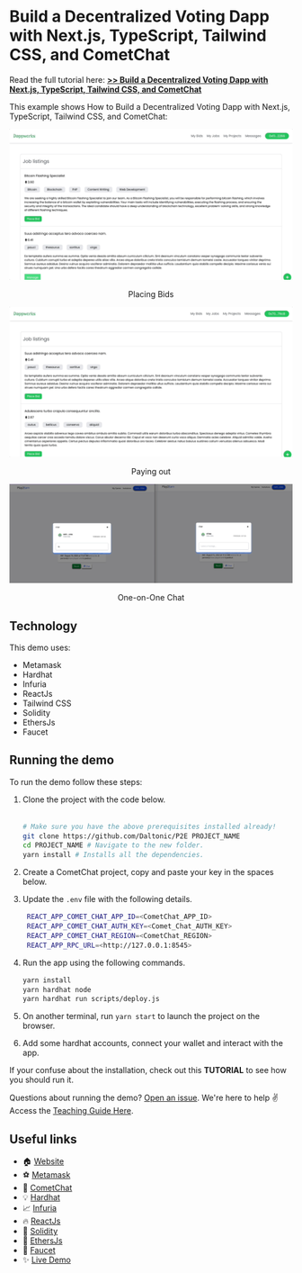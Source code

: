 # Build a Decentralized Voting Dapp with Next.js, TypeScript, Tailwind CSS, and CometChat

Read the full tutorial here: [**>> Build a Decentralized Voting Dapp with Next.js, TypeScript, Tailwind CSS, and CometChat**](https://daltonic.github.io)

This example shows How to Build a Decentralized Voting Dapp with Next.js, TypeScript, Tailwind CSS, and CometChat:

![Placing Bids](./screenshots/0.gif)

<center><figcaption>Placing Bids</figcaption></center>

![Paying out](./screenshots/1.gif)

<center><figcaption>Paying out</figcaption></center>

![One-on-One Chat](./screenshots/3.gif)

<center><figcaption>One-on-One Chat</figcaption></center>

## Technology

This demo uses:

- Metamask
- Hardhat
- Infuria
- ReactJs
- Tailwind CSS
- Solidity
- EthersJs
- Faucet

## Running the demo

To run the demo follow these steps:

1. Clone the project with the code below.

   ```sh

   # Make sure you have the above prerequisites installed already!
   git clone https://github.com/Daltonic/P2E PROJECT_NAME
   cd PROJECT_NAME # Navigate to the new folder.
   yarn install # Installs all the dependencies.
   ```

2. Create a CometChat project, copy and paste your key in the spaces below.
3. Update the `.env` file with the following details.
   ```sh
    REACT_APP_COMET_CHAT_APP_ID=<CometChat_APP_ID>
    REACT_APP_COMET_CHAT_AUTH_KEY=<Comet_Chat_AUTH_KEY>
    REACT_APP_COMET_CHAT_REGION=<CometChat_REGION>
    REACT_APP_RPC_URL=<http://127.0.0.1:8545>
   ```
4. Run the app using the following commands.
   ```sh
   yarn install
   yarn hardhat node
   yarn hardhat run scripts/deploy.js
   ```
5. On another terminal, run `yarn start` to launch the project on the browser.
6. Add some hardhat accounts, connect your wallet and interact with the app.
   <br/>

If your confuse about the installation, check out this **TUTORIAL** to see how you should run it.

Questions about running the demo? [Open an issue](https://github.com/Daltonic/P2E/issues). We're here to help ✌️
Access the [Teaching Guide Here](https://docs.google.com/document/d/13bBRyAO0bEwRt776FXbYgWm6-OBFiUu6zTeOgRbXXyI/edit?usp=sharing).

## Useful links

- 🏠 [Website](https://dappmentors.org/)
- ⚽ [Metamask](https://metamask.io/)
- 🚀 [CometChat](https://try.cometchat.com/oj0s7hrm5v78)
- 💡 [Hardhat](https://hardhat.org/)
- 📈 [Infuria](https://infura.io/)
- 🔥 [ReactJs](https://reactjs.org/)
- 🐻 [Solidity](https://soliditylang.org/)
- 👀 [EthersJs](https://docs.ethers.io/v5/)
- 🎅 [Faucet](https://www.alchemy.com/faucets)
- ✨ [Live Demo](https://dappworks.vercel.app/)
